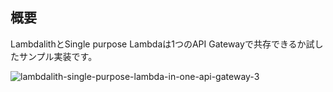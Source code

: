 ## 概要

LambdalithとSingle purpose Lambdaは1つのAPI Gatewayで共存できるか試したサンプル実装です。

![lambdalith-single-purpose-lambda-in-one-api-gateway-3](https://github.com/user-attachments/assets/3eab3650-308c-4054-8956-4dadb9ca442c)
